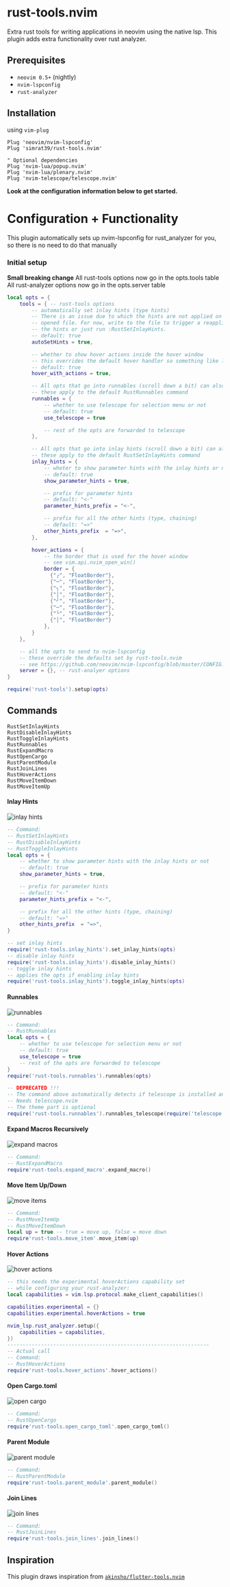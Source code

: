 # rust-tools.nvim
Extra rust tools for writing applications in neovim using the native lsp.
This plugin adds extra functionality over rust analyzer.

## Prerequisites

- `neovim 0.5+` (nightly)
- `nvim-lspconfig`
- `rust-analyzer`

## Installation

using `vim-plug`

```vim
Plug 'neovim/nvim-lspconfig'
Plug 'simrat39/rust-tools.nvim'

" Optional dependencies
Plug 'nvim-lua/popup.nvim'
Plug 'nvim-lua/plenary.nvim'
Plug 'nvim-telescope/telescope.nvim'
```
<b>Look at the configuration information below to get started.</b>

# Configuration + Functionality

This plugin automatically sets up nvim-lspconfig for rust_analyzer for you, so there is no need to do that manually

### Initial setup

<b>Small breaking change</b>
All rust-tools options now go in the opts.tools table
All rust-analyzer options now go in the opts.server table

```lua
local opts = {
    tools = { -- rust-tools options
        -- automatically set inlay hints (type hints)
        -- There is an issue due to which the hints are not applied on the first
        -- opened file. For now, write to the file to trigger a reapplication of
        -- the hints or just run :RustSetInlayHints.
        -- default: true
        autoSetHints = true,

        -- whether to show hover actions inside the hover window
        -- this overrides the default hover handler so something like lspsaga.nvim's hover would be overriden by this
        -- default: true
        hover_with_actions = true,

        -- All opts that go into runnables (scroll down a bit) can also go here,
        -- these apply to the default RustRunnables command
        runnables = {
            -- whether to use telescope for selection menu or not
            -- default: true
            use_telescope = true

            -- rest of the opts are forwarded to telescope
        },

        -- All opts that go into inlay hints (scroll down a bit) can also go here,
        -- these apply to the default RustSetInlayHints command
        inlay_hints = {
            -- wheter to show parameter hints with the inlay hints or not
            -- default: true
            show_parameter_hints = true,

            -- prefix for parameter hints
            -- default: "<-"
            parameter_hints_prefix = "<-",

            -- prefix for all the other hints (type, chaining)
            -- default: "=>"
            other_hints_prefix  = "=>",
        },

        hover_actions = {
            -- the border that is used for the hover window
            -- see vim.api.nvim_open_win()
            border = {
              {"╭", "FloatBorder"},
              {"─", "FloatBorder"},
              {"╮", "FloatBorder"},
              {"│", "FloatBorder"},
              {"╯", "FloatBorder"},
              {"─", "FloatBorder"},
              {"╰", "FloatBorder"},
              {"│", "FloatBorder"}
            },
        }
    },

    -- all the opts to send to nvim-lspconfig
    -- these override the defaults set by rust-tools.nvim
    -- see https://github.com/neovim/nvim-lspconfig/blob/master/CONFIG.md#rust_analyzer
    server = {}, -- rust-analyer options
}

require('rust-tools').setup(opts)
```

## Commands
```vim
RustSetInlayHints
RustDisableInlayHints
RustToggleInlayHints
RustRunnables
RustExpandMacro
RustOpenCargo 
RustParentModule
RustJoinLines
RustHoverActions
RustMoveItemDown
RustMoveItemUp
```

#### Inlay Hints
![inlay hints](https://github.com/simrat39/rust-tools-demos/raw/master/inlay_hints.png)
```lua
-- Command:
-- RustSetInlayHints
-- RustDisableInlayHints 
-- RustToggleInlayHints 
local opts = {
    -- whether to show parameter hints with the inlay hints or not
    -- default: true
    show_parameter_hints = true,

    -- prefix for parameter hints
    -- default: "<-"
    parameter_hints_prefix = "<-",

    -- prefix for all the other hints (type, chaining)
    -- default: "=>"
    other_hints_prefix  = "=>",
}

-- set inlay hints
require('rust-tools.inlay_hints').set_inlay_hints(opts)
-- disable inlay hints
require('rust-tools.inlay_hints').disable_inlay_hints()
-- toggle inlay hints
-- applies the opts if enabling inlay hints
require('rust-tools.inlay_hints').toggle_inlay_hints(opts)
```

#### Runnables
![runnables](https://github.com/simrat39/rust-tools-demos/raw/master/runnables.gif)
```lua
-- Command:
-- RustRunnables
local opts = {
    -- whether to use telescope for selection menu or not
    -- default: true
    use_telescope = true
    -- rest of the opts are forwarded to telescope
}
require('rust-tools.runnables').runnables(opts)

-- DEPRECATED !!!
-- The command above automatically detects if telescope is installed and uses that by default
-- Needs telescope.nvim
-- The theme part is optional
require('rust-tools.runnables').runnables_telescope(require('telescope.themes').get_dropdown({}))
```
#### Expand Macros Recursively 
![expand macros](https://github.com/simrat39/rust-tools-demos/raw/master/expand_macros_recursively.gif)
```lua
-- Command:
-- RustExpandMacro  
require'rust-tools.expand_macro'.expand_macro()
```

#### Move Item Up/Down
![move items](https://github.com/simrat39/rust-tools-demos/raw/master/move_item.gif)
```lua
-- Command:
-- RustMoveItemUp    
-- RustMoveItemDown    
local up = true -- true = move up, false = move down
require'rust-tools.move_item'.move_item(up)
```

#### Hover Actions
![hover actions](https://github.com/simrat39/rust-tools-demos/raw/master/hover_actions.gif)
```lua
-- this needs the experimental hoverActions capability set
-- while configuring your rust-analyzer:
local capabilities = vim.lsp.protocol.make_client_capabilities()

capabilities.experimental = {}
capabilities.experimental.hoverActions = true

nvim_lsp.rust_analyzer.setup({
    capabilities = capabilities,
})
------------------------------------------------------------------
-- Actual call
-- Command:
-- RustHoverActions 
require'rust-tools.hover_actions'.hover_actions()
```

#### Open Cargo.toml
![open cargo](https://github.com/simrat39/rust-tools-demos/raw/master/open_cargo_toml.gif)
```lua
-- Command:
-- RustOpenCargo
require'rust-tools.open_cargo_toml'.open_cargo_toml()
```

#### Parent Module
![parent module](https://github.com/simrat39/rust-tools-demos/raw/master/parent_module.gif)
```lua
-- Command:
-- RustParentModule 
require'rust-tools.parent_module'.parent_module()
```

#### Join Lines
![join lines](https://github.com/simrat39/rust-tools-demos/raw/master/join_lines.gif)
```lua
-- Command:
-- RustJoinLines  
require'rust-tools.join_lines'.join_lines()
```

## Inspiration

This plugin draws inspiration from [`akinsho/flutter-tools.nvim`](https://github.com/akinsho/flutter-tools.nvim)
